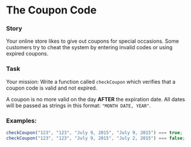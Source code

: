 # The Coupon Code

### Story

Your online store likes to give out coupons for special occasions. Some customers try to cheat the system by entering invalid codes or using expired coupons.

### Task

Your mission:
Write a function called `checkCoupon` which verifies that a coupon code is valid and not expired.

A coupon is no more valid on the day **AFTER** the expiration date. All dates will be passed as strings in this format: `"MONTH DATE, YEAR"`.

### Examples:

```js
checkCoupon("123", "123", "July 9, 2015", "July 9, 2015") === true;
checkCoupon("123", "123", "July 9, 2015", "July 2, 2015") === false;
```
